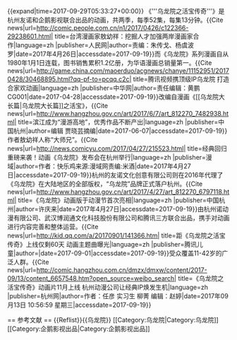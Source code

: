 {{expand|time=2017-09-29T05:33:27+00:00}}
《'''乌龙院之活宝传奇'''》是杭州友诺和企鹅影视联合出品的动画，共两季，每季52集，每集13分钟。<ref>{{Cite news|url=http://comic.people.com.cn/n1/2017/0426/c122366-29238601.html| title=台湾漫画家敖幼祥：挖掘人才加强两岸漫画家合作|language=zh |publisher=人民网|author=责编：朱传戈、杨虞波罗|date=2017年4月26日|accessdate=2017-09-19}}</ref>而《乌龙院》系列漫画自从1980年1月1日连载，图书销售累积1.2亿册，为华语漫画总销量第一。<ref>{{Cite news|url=http://game.china.com/maoerduo/acgnews/chanye/11152951/20170428/30468895.html?qq-pf-to=pcqq.c2c| title=腾讯视频携顶级IP乌龙院 打造合家欢动画|language=zh |publisher=中华网|author=责任编辑：黄鹏 CG001|date=2017-04-28|accessdate=2017-09-19}}</ref>改编自漫画《[[乌龙院大长篇|乌龙院大长篇]]之活宝》，<ref>{{Cite news|url=http://www.hangzhou.gov.cn/art/2017/6/7/art_812270_7482938.html| title=滨江成为“漫游高地”，优秀作品不断产出|language=zh |publisher=中国杭州|author=编辑 贾晓芸摘编|date=2017-06-07|accessdate=2017-09-19}}</ref>作者敖幼祥人称“大师兄”。<ref>{{Cite news|url=http://news.comicyu.com/2017/04/27/215523.html| title=经典回归重磅来袭！动画《乌龙院》发布会在杭州举行|language=zh |publisher=漫域|author=作者：快乐鸡来源:漫域网责编:米酒|date=2017年4月27日|accessdate=2017-09-19}}</ref>杭州的友诺文化创意有限公司则在2016年代理了《乌龙院》在大陆地区的全部版权，“乌龙院”品牌正式落户杭州。<ref>{{Cite news|url=http://www.hangzhou.gov.cn/art/2017/4/27/art_812270_6797118.html| title=《乌龙院》动画版于动漫节首次亮相|language=zh |publisher=中国杭州|author=许庆来|date=2017年4月27日|accessdate=2017-09-19}}</ref>由杭州诺动漫有限公司、武汉博润通文化科技股份有限公司和腾讯三方联合出品，携手对动画进行内容完善和整体运营。<ref>{{Cite news|url=http://kid.qq.com/a/20170901/141366.htm| title=距《乌龙院之活宝传奇》上线仅剩60天 动画主题曲曝光|language=zh |publisher=腾讯儿童|author=|date=2017-09-01|accessdate=2017-09-19}}</ref>受众覆盖11-42岁的广泛人群。<ref>{{Cite news|url=http://comic.hangzhou.com.cn/dmzx/dmxw/content/2017-09/13/content_6657548.htm?open_source=weibo_search| title=《乌龙院之活宝传奇》动画片11月上线 杭州动漫公司让经典IP焕发生机|language=zh |publisher=杭州网|author=作者：任彦 实习生 柳菁 编辑：赵婷|date=2017年09月13日 10:56:59 星期三|accessdate=2017-09-19}}</ref>

== 参考文献 ==
{{Reflist}}{{乌龙院}}
[[Category:乌龙院|Category:乌龙院]]
[[Category:企鹅影视出品|Category:企鹅影视出品]]